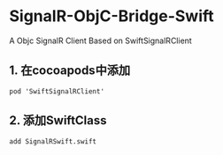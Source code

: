 # SignalR-ObjC-Bridge-Swift
A Objc SignalR Client Based on SwiftSignalRClient
## 1. 在cocoapods中添加 
```pod 'SwiftSignalRClient'```
## 2. 添加SwiftClass 
```add SignalRSwift.swift```
